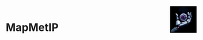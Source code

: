 <img src="https://github.com/TaschnerMandlGroup/MapMetIP/blob/main/docs/img/logo.png" align="right" alt="Logo" width="70" />

# MapMetIP

